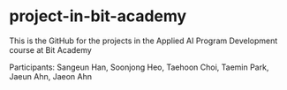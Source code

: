 # project-in-bit-academy
This is the GitHub for the projects in the Applied AI Program Development course at Bit Academy

Participants: Sangeun Han, Soonjong Heo, Taehoon Choi, Taemin Park, Jaeun Ahn, Jaeon Ahn


